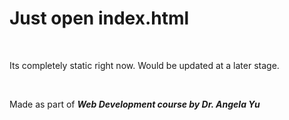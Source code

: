 <h1>Just open index.html</h1>
<br>
<p>Its completely static right now. Would be updated at a later stage.</p><br>
<p>Made as part of <em><strong>Web Development course by Dr. Angela Yu</strong></em></p>
